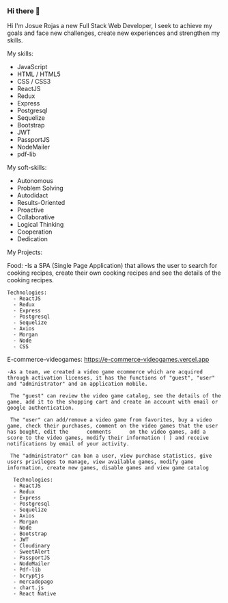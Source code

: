 ### Hi there 👋

Hi I'm Josue Rojas a new Full Stack Web Developer, I seek to achieve my goals and face new challenges, create new experiences and strengthen my skills.

My skills:
  - JavaScript
  - HTML / HTML5
  - CSS / CSS3
  - ReactJS
  - Redux
  - Express
  - Postgresql
  - Sequelize
  - Bootstrap
  - JWT
  - PassportJS
  - NodeMailer
  - pdf-lib

My soft-skills:
  - Autonomous
  - Problem Solving
  - Autodidact
  - Results-Oriented 
  - Proactive
  - Collaborative
  - Logical Thinking
  - Cooperation
  - Dedication


My Projects:

  Food: 
    -Is a SPA (Single Page Application) that allows the user to search for cooking recipes, create their own cooking recipes and see the details of the cooking recipes.
    
    Technologies:
      - ReactJS
      - Redux
      - Express
      - Postgresql
      - Sequelize
      - Axios
      - Morgan
      - Node
      - CSS
    
  E-commerce-videogames: https://e-commerce-videogames.vercel.app
  
    -As a team, we created a video game ecommerce which are acquired through activation licenses, it has the functions of "guest", "user" and "administrator" and an application mobile.
      
     The "guest" can review the video game catalog, see the details of the game, add it to the shopping cart and create an account with email or google authentication.
     
     The "user" can add/remove a video game from favorites, buy a video game, check their purchases, comment on the video games that the user has bought, edit the      comments      on the video games, add a score to the video games, modify their information ( ) and receive notifications by email of your activity.
     
     The "administrator" can ban a user, view purchase statistics, give users privileges to manage, view available games, modify game information, create new games, disable games and view game catalog
     
      Technologies:
      - ReactJS
      - Redux
      - Express
      - Postgresql
      - Sequelize
      - Axios
      - Morgan
      - Node
      - Bootstrap
      - JWT
      - Cloudinary
      - SweetAlert
      - PassportJS
      - NodeMailer
      - Pdf-lib
      - bcryptjs
      - mercadopago
      - chart.js
      - React Native
      
